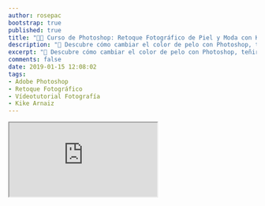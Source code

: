 ```yaml
---
author: rosepac
bootstrap: true
published: true
title: "👩‍🏫 Curso de Photoshop: Retoque Fotográfico de Piel y Moda con Kike Arnaiz"
description: "📸 Descubre cómo cambiar el color de pelo con Photoshop, teñir el cabello de diferentes colores en unos sencillos pasos con Kike Arnaiz"
excerpt: "📸 Descubre cómo cambiar el color de pelo con Photoshop, teñir el cabello de diferentes colores en unos sencillos pasos con Kike Arnaiz"
comments: false
date: 2019-01-15 12:08:02
tags:
- Adobe Photoshop
- Retoque Fotográfico
- Vídeotutorial Fotografía
- Kike Arnaiz
---
```


<div class="embed-responsive embed-responsive-16by9">
  <iframe class="embed-responsive-item" src="https://www.youtube-nocookie.com/embed/videoseries?list=PLTlBeKQnFKtIU7Ap4jNX513lI1bC9m01X" allowfullscreen></iframe>
</div><br/>